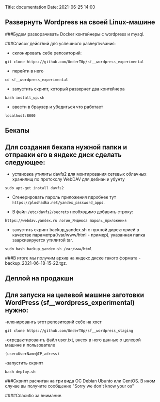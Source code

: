 Title: documentation
Date: 2021-06-25 14:00

## Развернуть Wordpress на своей Linux-машине

###Будем разворачивать Docker контейнеры с wordpress и mysql.

###Список действий для успешного развертывания:

- склонировать себе репозиторий:
```
git clone https://github.com/UnderT0p/sf__wordpress_experimental
```
- перейти в него
```
cd sf__wordpress_experimental
```
- запустить скрипт, который развернет два контейнера
```
bash install_up.sh
```
- ввести в браузер и убедиться что работает
```
localhost:8000
```

## Бекапы
## Для создания бекапа нужной папки и отправки его в яндекс диск сделать следующее:

- установка утилиты davfs2 для монтирования сетевых облачных хранилищ по протоколу WebDAV для дебиан и убунту
```
sudo apt-get install davfs2
```
- Сгенерировать пароль приложения пдробнее тут `https://ploshadka.net/yandex_password_apps`.

- В файл `/etc/davfs2/secrets` необходимо добавить строку:
```
https://webdav.yandex.ru логин_Яндекса пароль_приложения
```
- запустить скрипт backup_yandex.sh с нужной директорией в качестве параметра(/var/www/html - пример),
указанная папка заархивируется утилитой tar.
```
sudo bash backup_yandex.sh /var/www/html
```

###В итоге мы получим архив на яндекс диске такого формата - backup_2021-06-18-15-22.tgz.


## Деплой на продакшн
## Для запуска на целевой машине заготовки WordPress (sf__wordpress_experimental) нужно:

-клонированть этот репозиторий себе на хост
```
git clone https://github.com/UnderT0p/sf__wordpress_staging
```
-отредактированть файл user.txt, внеся в него данные о целевой машине и пользователе
```
(user=UserName@IP_adress)
```
-запустить скрипт
```
bash deploy.sh
```

###Скрипт расчитан на три вида ОС Debian Ubunto или CentOS. В ином случае вы получите сообщение "Sorry we don't know your os"

####Спасибо за внимание.

